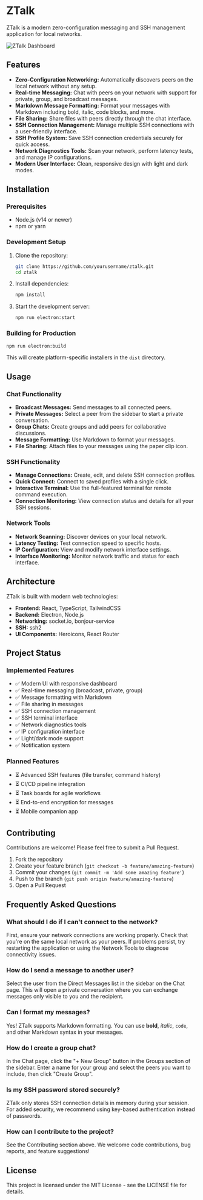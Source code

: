 # ZTalk

ZTalk is a modern zero-configuration messaging and SSH management application for local networks.

![ZTalk Dashboard](https://via.placeholder.com/800x450/3B82F6/FFFFFF?text=ZTalk+Dashboard)

## Features

- **Zero-Configuration Networking:** Automatically discovers peers on the local network without any setup.
- **Real-time Messaging:** Chat with peers on your network with support for private, group, and broadcast messages.
- **Markdown Message Formatting:** Format your messages with Markdown including bold, italic, code blocks, and more.
- **File Sharing:** Share files with peers directly through the chat interface.
- **SSH Connection Management:** Manage multiple SSH connections with a user-friendly interface.
- **SSH Profile System:** Save SSH connection credentials securely for quick access.
- **Network Diagnostics Tools:** Scan your network, perform latency tests, and manage IP configurations.
- **Modern User Interface:** Clean, responsive design with light and dark modes.

## Installation

### Prerequisites

- Node.js (v14 or newer)
- npm or yarn

### Development Setup

1. Clone the repository:
   ```bash
   git clone https://github.com/yourusername/ztalk.git
   cd ztalk
   ```

2. Install dependencies:
   ```bash
   npm install
   ```

3. Start the development server:
   ```bash
   npm run electron:start
   ```

### Building for Production

```bash
npm run electron:build
```

This will create platform-specific installers in the `dist` directory.

## Usage

### Chat Functionality

- **Broadcast Messages:** Send messages to all connected peers.
- **Private Messages:** Select a peer from the sidebar to start a private conversation.
- **Group Chats:** Create groups and add peers for collaborative discussions.
- **Message Formatting:** Use Markdown to format your messages.
- **File Sharing:** Attach files to your messages using the paper clip icon.

### SSH Functionality

- **Manage Connections:** Create, edit, and delete SSH connection profiles.
- **Quick Connect:** Connect to saved profiles with a single click.
- **Interactive Terminal:** Use the full-featured terminal for remote command execution.
- **Connection Monitoring:** View connection status and details for all your SSH sessions.

### Network Tools

- **Network Scanning:** Discover devices on your local network.
- **Latency Testing:** Test connection speed to specific hosts.
- **IP Configuration:** View and modify network interface settings.
- **Interface Monitoring:** Monitor network traffic and status for each interface.

## Architecture

ZTalk is built with modern web technologies:

- **Frontend:** React, TypeScript, TailwindCSS
- **Backend:** Electron, Node.js
- **Networking:** socket.io, bonjour-service
- **SSH:** ssh2
- **UI Components:** Heroicons, React Router

## Project Status

### Implemented Features
- ✅ Modern UI with responsive dashboard
- ✅ Real-time messaging (broadcast, private, group)
- ✅ Message formatting with Markdown
- ✅ File sharing in messages
- ✅ SSH connection management
- ✅ SSH terminal interface
- ✅ Network diagnostics tools
- ✅ IP configuration interface
- ✅ Light/dark mode support
- ✅ Notification system

### Planned Features
- ⏳ Advanced SSH features (file transfer, command history)
- ⏳ CI/CD pipeline integration
- ⏳ Task boards for agile workflows
- ⏳ End-to-end encryption for messages
- ⏳ Mobile companion app

## Contributing

Contributions are welcome! Please feel free to submit a Pull Request.

1. Fork the repository
2. Create your feature branch (`git checkout -b feature/amazing-feature`)
3. Commit your changes (`git commit -m 'Add some amazing feature'`)
4. Push to the branch (`git push origin feature/amazing-feature`)
5. Open a Pull Request

## Frequently Asked Questions

### What should I do if I can't connect to the network?
First, ensure your network connections are working properly. Check that you're on the same local network as your peers. If problems persist, try restarting the application or using the Network Tools to diagnose connectivity issues.

### How do I send a message to another user?
Select the user from the Direct Messages list in the sidebar on the Chat page. This will open a private conversation where you can exchange messages only visible to you and the recipient.

### Can I format my messages?
Yes! ZTalk supports Markdown formatting. You can use **bold**, *italic*, `code`, and other Markdown syntax in your messages.

### How do I create a group chat?
In the Chat page, click the "+ New Group" button in the Groups section of the sidebar. Enter a name for your group and select the peers you want to include, then click "Create Group".

### Is my SSH password stored securely?
ZTalk only stores SSH connection details in memory during your session. For added security, we recommend using key-based authentication instead of passwords.

### How can I contribute to the project?
See the Contributing section above. We welcome code contributions, bug reports, and feature suggestions!

## License

This project is licensed under the MIT License - see the LICENSE file for details. 